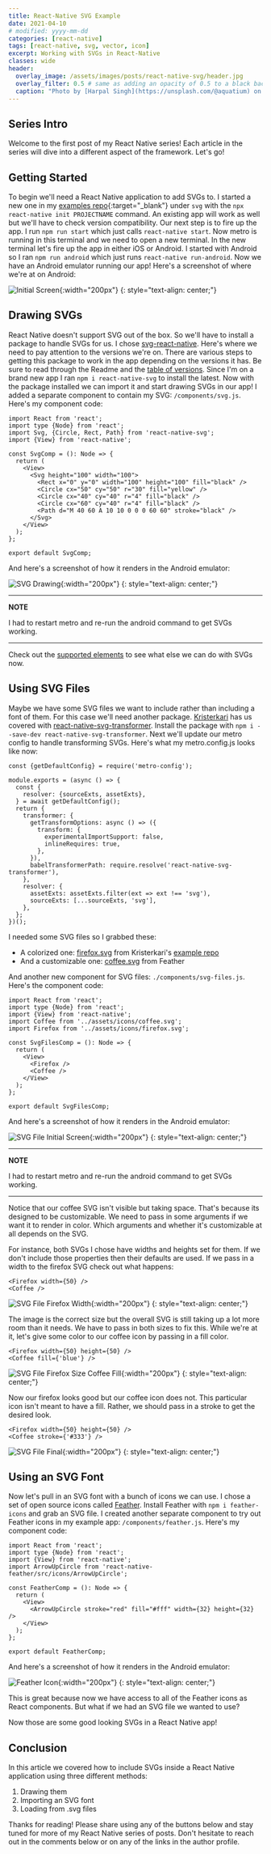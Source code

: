 ```yaml
---
title: React-Native SVG Example
date: 2021-04-10
# modified: yyyy-mm-dd
categories: [react-native]
tags: [react-native, svg, vector, icon]
excerpt: Working with SVGs in React-Native
classes: wide
header:
  overlay_image: /assets/images/posts/react-native-svg/header.jpg
  overlay_filter: 0.5 # same as adding an opacity of 0.5 to a black background
  caption: "Photo by [Harpal Singh](https://unsplash.com/@aquatium) on [Unsplash](https://unsplash.com)"
---
```


## Series Intro

Welcome to the first post of my React Native series! Each article in the series will dive into a different aspect of the framework. Let's go!

## Getting Started

To begin we'll need a React Native application to add SVGs to. I started a new one in my [examples repo](https://gitlab.com/stephen.cavender/react-native-examples){:target="\_blank"} under `svg` with the `npx react-native init PROJECTNAME` command. An existing app will work as well but we'll have to check version compatibility. Our next step is to fire up the app. I run `npm run start` which just calls `react-native start`. Now metro is running in this terminal and we need to open a new terminal. In the new terminal let's fire up the app in either iOS or Android. I started with Android so I ran `npm run android` which just runs `react-native run-android`. Now we have an Android emulator running our app! Here's a screenshot of where we're at on Android:

![Initial Screen](/assets/images/posts/react-native-svg/init.png "Initial Screen"){:width="200px"}
{: style="text-align: center;"}

## Drawing SVGs

React Native doesn't support SVG out of the box. So we'll have to install a package to handle SVGs for us. I chose [svg-react-native](https://github.com/react-native-svg/react-native-svg). Here's where we need to pay attention to the versions we're on. There are various steps to getting this package to work in the app depending on the versions it has. Be sure to read through the Readme and the [table of versions](https://github.com/react-native-svg/react-native-svg#notice). Since I'm on a brand new app I ran `npm i react-native-svg` to install the latest. Now with the package installed we can import it and start drawing SVGs in our app! I added a separate component to contain my SVG: `/components/svg.js`. Here's my component code:

```
import React from 'react';
import type {Node} from 'react';
import Svg, {Circle, Rect, Path} from 'react-native-svg';
import {View} from 'react-native';

const SvgComp = (): Node => {
  return (
    <View>
      <Svg height="100" width="100">
        <Rect x="0" y="0" width="100" height="100" fill="black" />
        <Circle cx="50" cy="50" r="30" fill="yellow" />
        <Circle cx="40" cy="40" r="4" fill="black" />
        <Circle cx="60" cy="40" r="4" fill="black" />
        <Path d="M 40 60 A 10 10 0 0 0 60 60" stroke="black" />
      </Svg>
    </View>
  );
};

export default SvgComp;
```

And here's a screenshot of how it renders in the Android emulator:

![SVG Drawing](/assets/images/posts/react-native-svg/drawing.png "SVG Drawing"){:width="200px"}
{: style="text-align: center;"}

---

**NOTE**

I had to restart metro and re-run the android command to get SVGs working.

---

Check out the [supported elements](https://github.com/react-native-svg/react-native-svg#supported-elements) to see what else we can do with SVGs now.

## Using SVG Files

Maybe we have some SVG files we want to include rather than including a font of them. For this case we'll need another package. [Kristerkari](https://github.com/kristerkari) has us covered with [react-native-svg-transformer](https://github.com/kristerkari/react-native-svg-transformer). Install the package with `npm i --save-dev react-native-svg-transformer`. Next we'll update our metro config to handle transforming SVGs. Here's what my metro.config.js looks like now:

```
const {getDefaultConfig} = require('metro-config');

module.exports = (async () => {
  const {
    resolver: {sourceExts, assetExts},
  } = await getDefaultConfig();
  return {
    transformer: {
      getTransformOptions: async () => ({
        transform: {
          experimentalImportSupport: false,
          inlineRequires: true,
        },
      }),
      babelTransformerPath: require.resolve('react-native-svg-transformer'),
    },
    resolver: {
      assetExts: assetExts.filter(ext => ext !== 'svg'),
      sourceExts: [...sourceExts, 'svg'],
    },
  };
})();
```

I needed some SVG files so I grabbed these:

- A colorized one: [firefox.svg](https://raw.githubusercontent.com/kristerkari/react-native-svg-example/master/logos/firefox.svg) from Kristerkari's [example repo](https://github.com/kristerkari/react-native-svg-example)
- And a customizable one: [coffee.svg](https://feathericons.com/?query=coffee) from Feather

And another new component for SVG files: `./components/svg-files.js`. Here's the component code:

```
import React from 'react';
import type {Node} from 'react';
import {View} from 'react-native';
import Coffee from '../assets/icons/coffee.svg';
import Firefox from '../assets/icons/firefox.svg';

const SvgFilesComp = (): Node => {
  return (
    <View>
      <Firefox />
      <Coffee />
    </View>
  );
};

export default SvgFilesComp;
```

And here's a screenshot of how it renders in the Android emulator:

![SVG File Initial Screen](/assets/images/posts/react-native-svg/svg-file-init.png "SVG File Initial Screen"){:width="200px"}
{: style="text-align: center;"}

---

**NOTE**

I had to restart metro and re-run the android command to get SVGs working.

---

Notice that our coffee SVG isn't visible but taking space. That's because its designed to be customizable. We need to pass in some arguments if we want it to render in color. Which arguments and whether it's customizable at all depends on the SVG.

For instance, both SVGs I chose have widths and heights set for them. If we don't include those properties then their defaults are used. If we pass in a width to the firefox SVG check out what happens:

```
<Firefox width={50} />
<Coffee />
```

![SVG File Firefox Width](/assets/images/posts/react-native-svg/svg-file-firefox-width.png "SVG File Firefox Width"){:width="200px"}
{: style="text-align: center;"}

The image is the correct size but the overall SVG is still taking up a lot more room than it needs. We have to pass in both sizes to fix this. While we're at it, let's give some color to our coffee icon by passing in a fill color.

```
<Firefox width={50} height={50} />
<Coffee fill={'blue'} />
```

![SVG File Firefox Size Coffee Fill](/assets/images/posts/react-native-svg/svg-file-firefox-size-coffee-fill.png "SVG File Firefox Size Coffee Fill"){:width="200px"}
{: style="text-align: center;"}

Now our firefox looks good but our coffee icon does not. This particular icon isn't meant to have a fill. Rather, we should pass in a stroke to get the desired look.

```
<Firefox width={50} height={50} />
<Coffee stroke={'#333'} />
```

![SVG File Final](/assets/images/posts/react-native-svg/svg-file-final.png "SVG File Final"){:width="200px"}
{: style="text-align: center;"}

## Using an SVG Font

Now let's pull in an SVG font with a bunch of icons we can use. I chose a set of open source icons called [Feather](https://feathericons.com/). Install Feather with `npm i feather-icons` and grab an SVG file. I created another separate component to try out Feather icons in my example app: `/components/feather.js`. Here's my component code:

```
import React from 'react';
import type {Node} from 'react';
import {View} from 'react-native';
import ArrowUpCircle from 'react-native-feather/src/icons/ArrowUpCircle';

const FeatherComp = (): Node => {
  return (
    <View>
      <ArrowUpCircle stroke="red" fill="#fff" width={32} height={32} />
    </View>
  );
};

export default FeatherComp;
```

And here's a screenshot of how it renders in the Android emulator:

![Feather Icon](/assets/images/posts/react-native-svg/feather-icon.png "Feather Icon"){:width="200px"}
{: style="text-align: center;"}

This is great because now we have access to all of the Feather icons as React components. But what if we had an SVG file we wanted to use?

Now those are some good looking SVGs in a React Native app!

## Conclusion

In this article we covered how to include SVGs inside a React Native application using three different methods:

1. Drawing them
2. Importing an SVG font
3. Loading from .svg files

Thanks for reading! Please share using any of the buttons below and stay tuned for more of my React Native series of posts. Don't hesitate to reach out in the comments below or on any of the links in the author profile.
